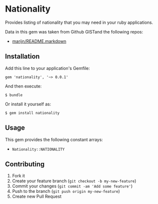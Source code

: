 # Nationality

Provides listing of nationality that you may need in your ruby applications.

Data in this gem was taken from Github GISTand the following repos:

* [marijn/README.markdown](https://gist.github.com/marijn/274449#file-nationalities-yaml)

## Installation

Add this line to your application's Gemfile:

    gem 'nationality', '~> 0.0.1'

And then execute:

    $ bundle

Or install it yourself as:

    $ gem install nationality

## Usage

This gem provides the following constant arrays:

* `Nationality::NATIONALITY`

## Contributing

1. Fork it
2. Create your feature branch (`git checkout -b my-new-feature`)
3. Commit your changes (`git commit -am 'Add some feature'`)
4. Push to the branch (`git push origin my-new-feature`)
5. Create new Pull Request
